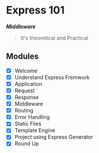 # Express 101

**_Middleware_**

> It's theoretical and Practical

## Modules

- [x] Welcome
- [x] Understand Express Fremwork
- [x] Application
- [x] Request
- [x] Response
- [x] Middleware
- [x] Routing
- [x] Error Handling
- [x] Static Files
- [x] Template Engine
- [x] Project using Express Generator
- [x] Round Up
